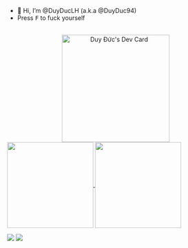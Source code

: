 - 👋 Hi, I’m @DuyDucLH (a.k.a @DuyDuc94)
- Press <kbd>F</kbd> to fuck yourself
<br>
<div style="text-align: center" id="daily-dev-card">
  <a href="https://app.daily.dev/duyduc94">
    <img src="https://api.daily.dev/devcards/973512fc4b2940248b19a0c50df3fb74.png?r=v25" width="250" alt="Duy Đức's Dev Card"/>
  </a>
</div>

<a href="https://github.com/DuyDucLH/github-readme-stats">
  <img height=200 align="center" src="https://github-readme-stats.vercel.app/api?username=DuyDucLH&show_icons=true&rank_icon=github" />
</a>
<a href="https://github.com/DuyDucLH/github-readme-stats">
  <img height=200 align="center" src="https://github-readme-stats.vercel.app/api/top-langs/?username=DuyDucLH&layout=compact&langs_count=10" />
</a>


![](https://hit.yhype.me/github/profile?user_id=117431803)
![](https://komarev.com/ghpvc/?username=DuyDucLH&style=plastic&label=People+Who+Found+Me)
